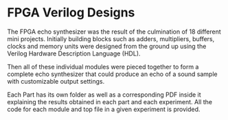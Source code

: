# FPGA Verilog Designs 

The FPGA echo synthesizer was the result of the culmination of 18 different mini projects. Initially building blocks such as adders, multipliers, buffers, clocks and memory units were designed from the ground up using the Verilog Hardware Description Language (HDL).

Then all of these individual modules were pieced together to form a complete echo synthesizer that could produce an echo of a sound sample with customizable output settings. 

Each Part has its own folder as well as a corresponding PDF inside it explaining the results obtained in each part and each experiment. 
All the code for each module and top file in a given experiment is provided. 
